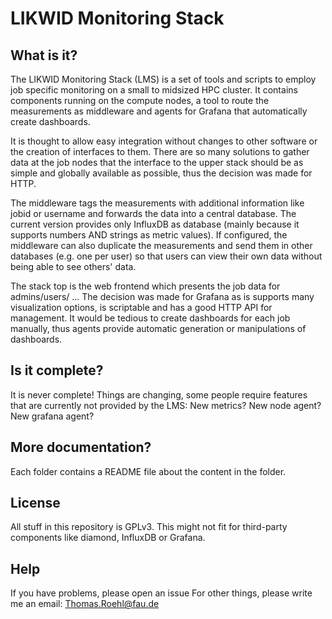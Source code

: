 

# LIKWID Monitoring Stack


## What is it?
The LIKWID Monitoring Stack (LMS) is a set of tools and scripts to employ
job specific monitoring on a small to midsized HPC cluster. It contains
components running on the compute nodes, a tool to route the measurements as
middleware and agents for Grafana that automatically create dashboards.

It is thought to allow easy integration without changes to other software or
the creation of interfaces to them. There are so many solutions to gather data
at the job nodes that the interface to the upper stack should be as simple and
globally available as possible, thus the decision was made for HTTP.

The middleware tags the measurements with additional information like jobid or
username and forwards the data into a central database. The current version
provides only InfluxDB as database (mainly because it supports numbers AND
strings as metric values). If configured, the middleware can also duplicate the
measurements and send them in other databases (e.g. one per user) so that users
can view their own data without being able to see others' data.

The stack top is the web frontend which presents the job data for admins/users/
... The decision was made for Grafana as is supports many visualization options,
is scriptable and has a good HTTP API for management. It would be tedious to
create dashboards for each job manually, thus agents provide automatic
generation or manipulations of dashboards.

## Is it complete?
It is never complete! Things are changing, some people require features that are
currently not provided by the LMS: New metrics? New node agent? New grafana
agent?

## More documentation?
Each folder contains a README file about the content in the folder.

## License
All stuff in this repository is GPLv3. This might not fit for third-party
components like diamond, InfluxDB or Grafana.

## Help
If you have problems, please open an issue
For other things, please write me an email: Thomas.Roehl@fau.de
